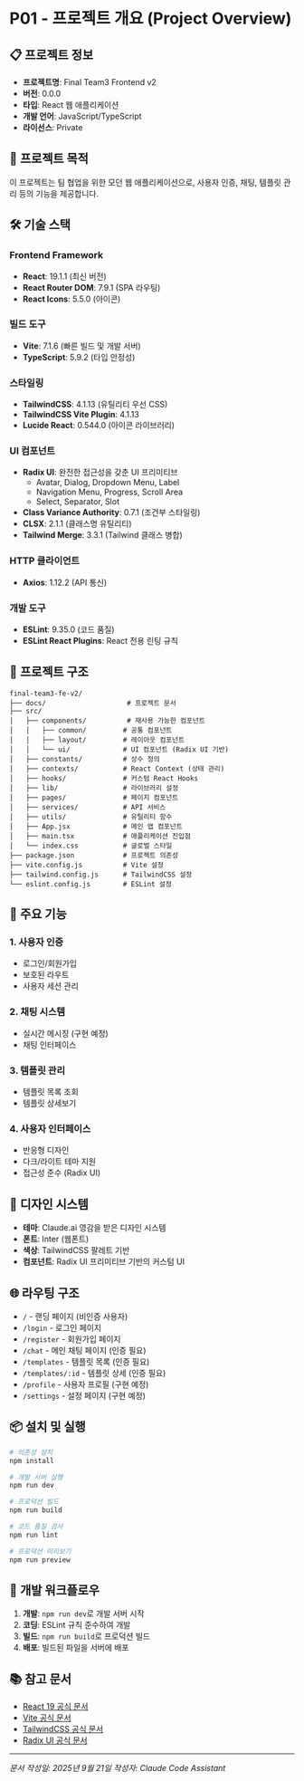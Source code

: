 # P01 - 프로젝트 개요 (Project Overview)

## 📋 프로젝트 정보

- **프로젝트명**: Final Team3 Frontend v2
- **버전**: 0.0.0
- **타입**: React 웹 애플리케이션
- **개발 언어**: JavaScript/TypeScript
- **라이선스**: Private

## 🎯 프로젝트 목적

이 프로젝트는 팀 협업을 위한 모던 웹 애플리케이션으로, 사용자 인증, 채팅, 템플릿 관리 등의 기능을 제공합니다.

## 🛠 기술 스택

### Frontend Framework
- **React**: 19.1.1 (최신 버전)
- **React Router DOM**: 7.9.1 (SPA 라우팅)
- **React Icons**: 5.5.0 (아이콘)

### 빌드 도구
- **Vite**: 7.1.6 (빠른 빌드 및 개발 서버)
- **TypeScript**: 5.9.2 (타입 안정성)

### 스타일링
- **TailwindCSS**: 4.1.13 (유틸리티 우선 CSS)
- **TailwindCSS Vite Plugin**: 4.1.13
- **Lucide React**: 0.544.0 (아이콘 라이브러리)

### UI 컴포넌트
- **Radix UI**: 완전한 접근성을 갖춘 UI 프리미티브
  - Avatar, Dialog, Dropdown Menu, Label
  - Navigation Menu, Progress, Scroll Area
  - Select, Separator, Slot
- **Class Variance Authority**: 0.7.1 (조건부 스타일링)
- **CLSX**: 2.1.1 (클래스명 유틸리티)
- **Tailwind Merge**: 3.3.1 (Tailwind 클래스 병합)

### HTTP 클라이언트
- **Axios**: 1.12.2 (API 통신)

### 개발 도구
- **ESLint**: 9.35.0 (코드 품질)
- **ESLint React Plugins**: React 전용 린팅 규칙

## 📁 프로젝트 구조

```
final-team3-fe-v2/
├── docs/                    # 프로젝트 문서
├── src/
│   ├── components/          # 재사용 가능한 컴포넌트
│   │   ├── common/         # 공통 컴포넌트
│   │   ├── layout/         # 레이아웃 컴포넌트
│   │   └── ui/             # UI 컴포넌트 (Radix UI 기반)
│   ├── constants/          # 상수 정의
│   ├── contexts/           # React Context (상태 관리)
│   ├── hooks/              # 커스텀 React Hooks
│   ├── lib/                # 라이브러리 설정
│   ├── pages/              # 페이지 컴포넌트
│   ├── services/           # API 서비스
│   ├── utils/              # 유틸리티 함수
│   ├── App.jsx             # 메인 앱 컴포넌트
│   ├── main.tsx            # 애플리케이션 진입점
│   └── index.css           # 글로벌 스타일
├── package.json            # 프로젝트 의존성
├── vite.config.js          # Vite 설정
├── tailwind.config.js      # TailwindCSS 설정
└── eslint.config.js        # ESLint 설정
```

## 🌟 주요 기능

### 1. 사용자 인증
- 로그인/회원가입
- 보호된 라우트
- 사용자 세션 관리

### 2. 채팅 시스템
- 실시간 메시징 (구현 예정)
- 채팅 인터페이스

### 3. 템플릿 관리
- 템플릿 목록 조회
- 템플릿 상세보기

### 4. 사용자 인터페이스
- 반응형 디자인
- 다크/라이트 테마 지원
- 접근성 준수 (Radix UI)

## 🎨 디자인 시스템

- **테마**: Claude.ai 영감을 받은 디자인 시스템
- **폰트**: Inter (웹폰트)
- **색상**: TailwindCSS 팔레트 기반
- **컴포넌트**: Radix UI 프리미티브 기반의 커스텀 UI

## 🌐 라우팅 구조

- `/` - 랜딩 페이지 (비인증 사용자)
- `/login` - 로그인 페이지
- `/register` - 회원가입 페이지
- `/chat` - 메인 채팅 페이지 (인증 필요)
- `/templates` - 템플릿 목록 (인증 필요)
- `/templates/:id` - 템플릿 상세 (인증 필요)
- `/profile` - 사용자 프로필 (구현 예정)
- `/settings` - 설정 페이지 (구현 예정)

## 📦 설치 및 실행

```bash
# 의존성 설치
npm install

# 개발 서버 실행
npm run dev

# 프로덕션 빌드
npm run build

# 코드 품질 검사
npm run lint

# 프로덕션 미리보기
npm run preview
```

## 🔄 개발 워크플로우

1. **개발**: `npm run dev`로 개발 서버 시작
2. **코딩**: ESLint 규칙 준수하여 개발
3. **빌드**: `npm run build`로 프로덕션 빌드
4. **배포**: 빌드된 파일을 서버에 배포

## 📚 참고 문서

- [React 19 공식 문서](https://react.dev/)
- [Vite 공식 문서](https://vite.dev/)
- [TailwindCSS 공식 문서](https://tailwindcss.com/)
- [Radix UI 공식 문서](https://www.radix-ui.com/)

---

*문서 작성일: 2025년 9월 21일*
*작성자: Claude Code Assistant*